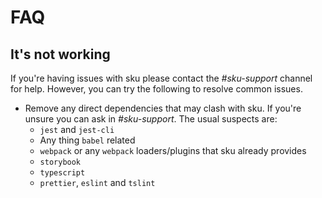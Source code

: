 # FAQ

## It's not working

If you're having issues with sku please contact the _#sku-support_ channel for help. However, you can try the following to resolve common issues.

- Remove any direct dependencies that may clash with sku. If you're unsure you can ask in _#sku-support_. The usual suspects are:
  - `jest` and `jest-cli`
  - Any thing `babel` related
  - `webpack` or any `webpack` loaders/plugins that sku already provides
  - `storybook`
  - `typescript`
  - `prettier`, `eslint` and `tslint`
